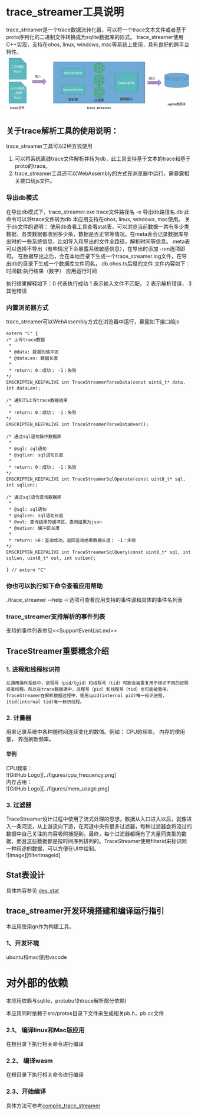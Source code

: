 # trace_streamer工具说明
trace_streamer是一个trace数据流转化器，可以将一个trace文本文件或者基于proto序列化的二进制文件转换成为sqlite数据库的形式。 trace_streamer使用C++实现，支持在ohos, linux, windows, mac等系统上使用，具有良好的跨平台特性。  
![GitHub Logo](.././figures/trace_streamer_stream.png)   
## 关于trace解析工具的使用说明：
trace_streamer工具可以2种方式使用  
1. 可以将系统离线trace文件解析并转为db，此工具支持基于文本的trace和基于proto的trace。  
2. trace_streamer工具还可以WebAssembly的方式在浏览器中运行，需暴露相关接口给js文件。  
  
### 导出db模式
在导出db模式下，trace_streamer.exe trace文件路径名 -e 导出db路径名.db
此命令可以将trace文件转为db
本应用支持在ohos, linux, windows, mac使用。
关于db文件的说明：
使用db查看工具查看stat表，可以浏览当前数据一共有多少类数据，各类数据都收到多少条，数据是否正常等情况。在meta表会记录数据库导出时的一些系统信息，比如导入和导出的文件全路径，解析时间等信息。
meta表可以选择不导出（有些情况下会暴露系统敏感信息），在导出时添加 -nm选项即可。
在数据导出之后，会在本地目录下生成一个trace_streamer.log文件，在导出db的目录下生成一个数据库文件同名，.db.ohos.ts后缀的文件
文件内容如下：
时间戳:执行结果（数字）
应用运行时间

执行结果解释如下：0 代表执行成功 1 表示输入文件不匹配， 2 表示解析错误， 3其他错误
### 内置浏览器方式
trace_streamer可以WebAssembly方式在浏览器中运行，暴露如下接口给js
```
extern "C" {
/* 上传trace数据
 * 
 * @data: 数据的缓冲区 
 * @dataLen: 数据长度
 * 
 * return: 0：成功； -1：失败
*/
EMSCRIPTEN_KEEPALIVE int TraceStreamerParseData(const uint8_t* data, int dataLen);

/* 通知TS上传trace数据结束
 *  
 * return: 0：成功； -1：失败
*/
EMSCRIPTEN_KEEPALIVE int TraceStreamerParseDataOver();

/* 通过sql语句操作数据库
 * 
 * @sql: sql语句 
 * @sqlLen: sql语句长度
 * 
 * return: 0：成功； -1：失败
*/
EMSCRIPTEN_KEEPALIVE int TraceStreamerSqlOperate(const uint8_t* sql, int sqlLen);

/* 通过sql语句查询数据库
 * 
 * @sql: sql语句 
 * @sqlLen: sql语句长度
 * @out: 查询结果的缓冲区，查询结果为json
 * @outLen: 缓冲区长度
 * 
 * return: >0：查询成功，返回查询结果数据长度； -1：失败
*/
EMSCRIPTEN_KEEPALIVE int TraceStreamerSqlQuery(const uint8_t* sql, int sqlLen, uint8_t* out, int outLen);

} // extern "C"
```

### 你也可以执行如下命令查看应用帮助
./trace_streamer --help
-i 选项可查看应用支持的事件源和具体的事件名列表  

### trace_streamer支持解析的事件列表
支持的事件列表参见<<SupportEventList.md>>
## TraceStreamer重要概念介绍
### 1. 进程和线程标识符
```
在通用操作系统中，进程号（pid/tgid）和线程号（tid）可能会被重复用于标识不同的进程或者线程。所以在trace数据源中，进程号（pid）和线程号（tid）也可能被重用。 
TraceStreamer在解析数据过程中，使用ipid(internal pid)唯一标识进程， itid(internal tid)唯一标识线程。 
```
### 2. 计量器
用来记录系统中各种随时间连续变化的数值。例如： CPU的频率， 内存的使用量， 界面刷新频率。
#### 举例
CPU频率：  
![GitHub Logo][../figures/cpu_frequency.png]  
内存占用：  
![GitHub Logo][../figures/mem_usage.png]

### 3. 过滤器
TraceStreamer设计过程中使用了流式处理的思想，数据从入口进入以后，就像进入一条河流，从上游流向下游，在河道中央有很多过滤器，每种过滤器会将流过的数据中自己关注的内容吸附捕捉到。最终，每个过滤器都拥有了大量同类型的数据，而且这些数据都是按时间序列排列的。TraceStreamer使用filterid来标识同一种用途的数据，可以方便在UI中绘制。   
![image][filterimageid]  

## Stat表设计
具体内容参见 [des_stat](./des_stat.md)
## trace_streamer开发环境搭建和编译运行指引

本应用使用gn作为构建工具。
### 1、开发环境
ubuntu和mac使用vscode
# 对外部的依赖
本应用依赖与sqlite，protobuf(htrace解析部分依赖) 

本应用同时依赖于src/protos目录下文件来生成相关pb.h，pb.cc文件 

### 2.1、 编译linux和Mac版应用
在根目录下执行相关命令进行编译

### 2.2、 编译wasm
在根目录下执行相关命令进行编译

### 2.3、开始编译
具体方法可参考[compile_trace_streamer](./compile_trace_streamer.md)